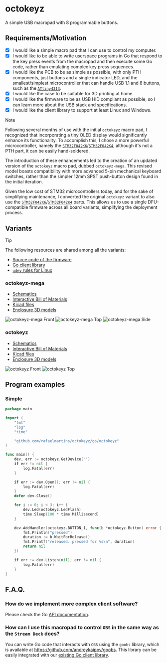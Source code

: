 # octokeyz

A simple USB macropad with 8 programmable buttons.


## Requirements/Motivation

- [x] I would like a simple macro pad that I can use to control my computer.
- [x] I would like to be able to write userspace programs in Go that respond to the key press events from the macropad and then execute some Go code, rather than emulating complex key press sequences.
- [x] I would like the PCB to be as simple as possible, with only PTH components, just buttons and a single indicator LED, and the smallest/simplest microcontroller that can handle USB 1.1 and 8 buttons, such as the [`ATtiny4313`](https://www.microchip.com/en-us/product/attiny4313).
- [x] I would like the case to be suitable for 3D printing at home.
- [x] I would like the firmware to be as USB HID compliant as possible, so I can learn more about the USB stack and specifications.
- [x] I would like the client library to support at least Linux and Windows.

> [!NOTE]
> Following several months of use with the initial `octokeyz` macro pad, I recognized that incorporating a tiny OLED display would significantly enhance its functionality. To accomplish this, I chose a more powerful microcontroller, namely the [`STM32F042K6`](https://www.st.com/en/microcontrollers-microprocessors/stm32f042k6.html)/[`STM32F042K4`](https://www.st.com/en/microcontrollers-microprocessors/stm32f042k4.html), although it's not a PTH part, it can be easily hand-soldered.
>
> The introduction of these enhancements led to the creation of an updated version of the `octokeyz` macro pad, dubbed `octokeyz-mega`. This revised model boasts compatibility with more advanced 5-pin mechanical keyboard switches, rather than the simpler 12mm SPST push-button design found in the initial iteration.
>
> Given the low cost of STM32 microcontrollers today, and for the sake of simplifying maintenance, I converted the original `octokeyz` variant to also use the [`STM32F042K6`](https://www.st.com/en/microcontrollers-microprocessors/stm32f042k6.html)/[`STM32F042K4`](https://www.st.com/en/microcontrollers-microprocessors/stm32f042k4.html) parts. This allows us to use a single DFU-compatible firmware across all board variants, simplifying the deployment process.


## Variants

> [!TIP]
> The following resources are shared among all the variants:
>
> - [Source code of the firmware](./firmware/)
> - [Go client library](./go/octokeyz/)
> - [`udev` rules for Linux](./share/udev/)


### octokeyz-mega

- [Schematics](./pcb/octokeyz-mega/octokeyz-mega.pdf)
- [Interactive Bill of Materials](https://rafaelmartins.github.io/octokeyz/ibom/octokeyz-mega.html)
- [Kicad files](./pcb/octokeyz-mega/)
- [Enclosure 3D models](./3d-models/octokeyz-mega/)

![octokeyz-mega Front](./share/images/octokeyz-mega/front.jpg)
![octokeyz-mega Top](./share/images/octokeyz-mega/top.jpg)
![octokeyz-mega Side](./share/images/octokeyz-mega/side.jpg)


### octokeyz

- [Schematics](./pcb/octokeyz/octokeyz.pdf)
- [Interactive Bill of Materials](https://rafaelmartins.github.io/octokeyz/ibom/octokeyz.html)
- [Kicad files](./pcb/octokeyz/)
- [Enclosure 3D models](./3d-models/octokeyz/)

![octokeyz Front](./share/images/octokeyz/front.jpg)
![octokeyz Top](./share/images/octokeyz/top.jpg)


## Program examples

### Simple

```go
package main

import (
	"fmt"
	"log"
	"time"

	"github.com/rafaelmartins/octokeyz/go/octokeyz"
)

func main() {
	dev, err := octokeyz.GetDevice("")
	if err != nil {
		log.Fatal(err)
	}

	if err := dev.Open(); err != nil {
		log.Fatal(err)
	}
	defer dev.Close()

	for i := 0; i < 3; i++ {
		dev.Led(octokeyz.LedFlash)
		time.Sleep(100 * time.Millisecond)
	}

	dev.AddHandler(octokeyz.BUTTON_1, func(b *octokeyz.Button) error {
		fmt.Println("pressed")
		duration := b.WaitForRelease()
		fmt.Printf("released. pressed for %s\n", duration)
		return nil
	})

	if err := dev.Listen(nil); err != nil {
		log.Fatal(err)
	}
}
```


## F.A.Q.

### How do we implement more complex client software?

Please check the Go [API documentation](https://pkg.go.dev/github.com/rafaelmartins/octokeyz/go/octokeyz).

### How can I use this macropad to control `OBS` in the same way as the `Stream Deck` does?

You can write Go code that interacts with `OBS` using the `goobs` library, which is available at https://github.com/andreykaipov/goobs. This library can be easily integrated with our [existing Go client library](./go/octokeyz/).
